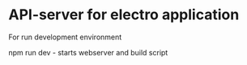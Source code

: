 # API-server for electro application

For run development environment

  npm run dev - starts webserver and build script
